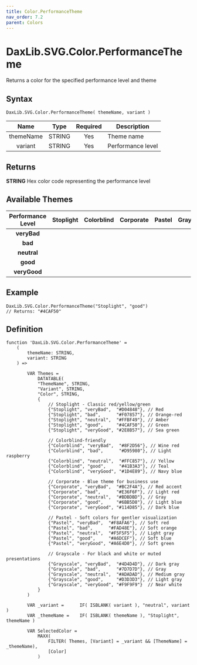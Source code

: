 ```yaml
---
title: Color.PerformanceTheme
nav_order: 7.2
parent: Colors
---
```


# DaxLib.SVG.Color.PerformanceTheme

Returns a color for the specified performance level and theme

## Syntax

```dax
DaxLib.SVG.Color.PerformanceTheme( themeName, variant )
```

| Name      | Type   | Required | Description    |
|:---:|:---:|:---:|---|
| themeName | <span class="type-label string">STRING</span> | Yes      | Theme name        |
| variant   | <span class="type-label string">STRING</span> | Yes      | Performance level |

## Returns

<span class="type-label string">**STRING**</span> Hex color code representing the performance level

## Available Themes

| Performance Level | Stoplight | Colorblind | Corporate | Pastel | Grayscale |
|:---:|:---:|:---:|:---:|:---:|:---:|
| **veryBad** | <span class="d-inline-block p-2 mr-1 v-align-middle" style="background-color: #D04848;"></span> | <span class="d-inline-block p-2 mr-1 v-align-middle" style="background-color: #8F2D56;"></span> | <span class="d-inline-block p-2 mr-1 v-align-middle" style="background-color: #8B0000;"></span> | <span class="d-inline-block p-2 mr-1 v-align-middle" style="background-color: #F8BBD9;"></span> | <span class="d-inline-block p-2 mr-1 v-align-middle" style="background-color: #1A1A1A;"></span> |
| **bad** | <span class="d-inline-block p-2 mr-1 v-align-middle" style="background-color: #F07857;"></span> | <span class="d-inline-block p-2 mr-1 v-align-middle" style="background-color: #C44536;"></span> | <span class="d-inline-block p-2 mr-1 v-align-middle" style="background-color: #4169E1;"></span> | <span class="d-inline-block p-2 mr-1 v-align-middle" style="background-color: #E6A0C4;"></span> | <span class="d-inline-block p-2 mr-1 v-align-middle" style="background-color: #404040;"></span> |
| **neutral** | <span class="d-inline-block p-2 mr-1 v-align-middle" style="background-color: #FFBF49;"></span> | <span class="d-inline-block p-2 mr-1 v-align-middle" style="background-color: #FFA500;"></span> | <span class="d-inline-block p-2 mr-1 v-align-middle" style="background-color: #6495ED;"></span> | <span class="d-inline-block p-2 mr-1 v-align-middle" style="background-color: #F0E68C;"></span> | <span class="d-inline-block p-2 mr-1 v-align-middle" style="background-color: #808080;"></span> |
| **good** | <span class="d-inline-block p-2 mr-1 v-align-middle" style="background-color: #4CAF50;"></span> | <span class="d-inline-block p-2 mr-1 v-align-middle" style="background-color: #228B22;"></span> | <span class="d-inline-block p-2 mr-1 v-align-middle" style="background-color: #87CEEB;"></span> | <span class="d-inline-block p-2 mr-1 v-align-middle" style="background-color: #98FB98;"></span> | <span class="d-inline-block p-2 mr-1 v-align-middle" style="background-color: #CCCCCC;"></span> |
| **veryGood** | <span class="d-inline-block p-2 mr-1 v-align-middle" style="background-color: #2E8B57;"></span> | <span class="d-inline-block p-2 mr-1 v-align-middle" style="background-color: #006400;"></span> | <span class="d-inline-block p-2 mr-1 v-align-middle" style="background-color: #B0E0E6;"></span> | <span class="d-inline-block p-2 mr-1 v-align-middle" style="background-color: #90EE90;"></span> | <span class="d-inline-block p-2 mr-1 v-align-middle" style="background-color: #F5F5F5;"></span> |

## Example

```dax
DaxLib.SVG.Color.PerformanceTheme("Stoplight", "good")
// Returns: "#4CAF50"
```

## Definition

```dax
function 'DaxLib.SVG.Color.PerformanceTheme' =
    (
        themeName: STRING,
        variant: STRING
    ) =>
        
        VAR Themes =
            DATATABLE(
            "ThemeName", STRING,
            "Variant", STRING,
            "Color", STRING,
            {
                // Stoplight - Classic red/yellow/green
                {"Stoplight", "veryBad",  "#D04848"}, // Red
                {"Stoplight", "bad",      "#F07857"}, // Orange-red
                {"Stoplight", "neutral",  "#FFBF49"}, // Amber
                {"Stoplight", "good",     "#4CAF50"}, // Green
                {"Stoplight", "veryGood", "#2E8B57"}, // Sea green
                
                // Colorblind-friendly
                {"Colorblind", "veryBad",  "#8F2D56"}, // Wine red
                {"Colorblind", "bad",      "#D95980"}, // Light raspberry
                {"Colorblind", "neutral",  "#FFC857"}, // Yellow
                {"Colorblind", "good",     "#41B3A3"}, // Teal
                {"Colorblind", "veryGood", "#1D4E89"}, // Navy blue
                
                // Corporate - Blue theme for business use
                {"Corporate", "veryBad",  "#BC2F4A"}, // Red accent
                {"Corporate", "bad",      "#E36F6F"}, // Light red
                {"Corporate", "neutral",  "#BDBDBD"}, // Gray
                {"Corporate", "good",     "#6BB5D8"}, // Light blue
                {"Corporate", "veryGood", "#114D85"}, // Dark blue
                
                // Pastel - Soft colors for gentler visualization
                {"Pastel", "veryBad",  "#F8AFA6"}, // Soft red
                {"Pastel", "bad",      "#FAD48E"}, // Soft orange
                {"Pastel", "neutral",  "#F5F5F5"}, // Light gray
                {"Pastel", "good",     "#A6DCEF"}, // Soft blue
                {"Pastel", "veryGood", "#A6E4D0"}, // Soft green
                
                // Grayscale - For black and white or muted presentations
                {"Grayscale", "veryBad",  "#4D4D4D"}, // Dark gray
                {"Grayscale", "bad",      "#7D7D7D"}, // Gray
                {"Grayscale", "neutral",  "#ADADAD"}, // Medium gray
                {"Grayscale", "good",     "#D3D3D3"}, // Light gray
                {"Grayscale", "veryGood", "#F9F9F9"}  // Near white
            }
        )

        VAR _variant = 		IF( ISBLANK( variant ), "neutral", variant )
        VAR _themeName = 	IF( ISBLANK( themeName ), "Stoplight", themeName )
        
        VAR SelectedColor =
            MAXX(
                FILTER( Themes, [Variant] = _variant && [ThemeName] = _themeName),
                [Color]
            )
```